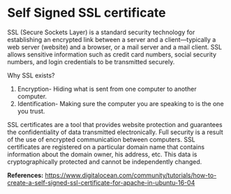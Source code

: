 # Self Signed SSL certificate

SSL (Secure Sockets Layer) is a standard security technology for establishing an encrypted link between a server and a client—typically a web server (website) and a browser, or a mail server and a mail client. SSL allows sensitive information such as credit card numbers, social security numbers, and login credentials to be transmitted securely. 

Why SSL exists?
1. Encryption- Hiding what is sent from one computer to another computer.
2. Identification- Making sure the computer you are speaking to is the one you trust.

SSL certificates are a tool that provides website protection and guarantees the confidentiality of data transmitted electronically. Full security is a result of the use of encrypted communication between computers. SSL certificates are registered on a particular domain name that contains information about the domain owner, his address, etc. This data is cryptographically protected and cannot be independently changed.

**References:** https://www.digitalocean.com/community/tutorials/how-to-create-a-self-signed-ssl-certificate-for-apache-in-ubuntu-16-04

